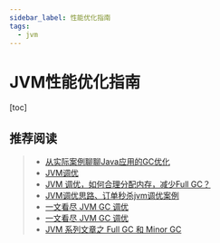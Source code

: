 ```yaml
---
sidebar_label: 性能优化指南
tags:
  - jvm
---
```


# JVM性能优化指南

[toc]

## 推荐阅读

> * [从实际案例聊聊Java应用的GC优化](https://tech.meituan.com/2017/12/29/jvm-optimize.html)
> * [JVM调优](https://www.jianshu.com/p/64eafad6b98c)
> * [JVM 调优，如何合理分配内存，减少Full GC？](https://blog.csdn.net/wangxuelei036/article/details/108304467)
> * [JVM调优思路、订单秒杀jvm调优案例](https://blog.51cto.com/u_15281317/3007659)
> * [一文看尽 JVM GC 调优](https://zhuanlan.zhihu.com/p/428731068)
> * [一文看尽 JVM GC 调优](https://zhuanlan.zhihu.com/p/428731068)
> * [JVM 系列文章之 Full GC 和 Minor GC](https://juejin.cn/post/6844903669251440653)
>
